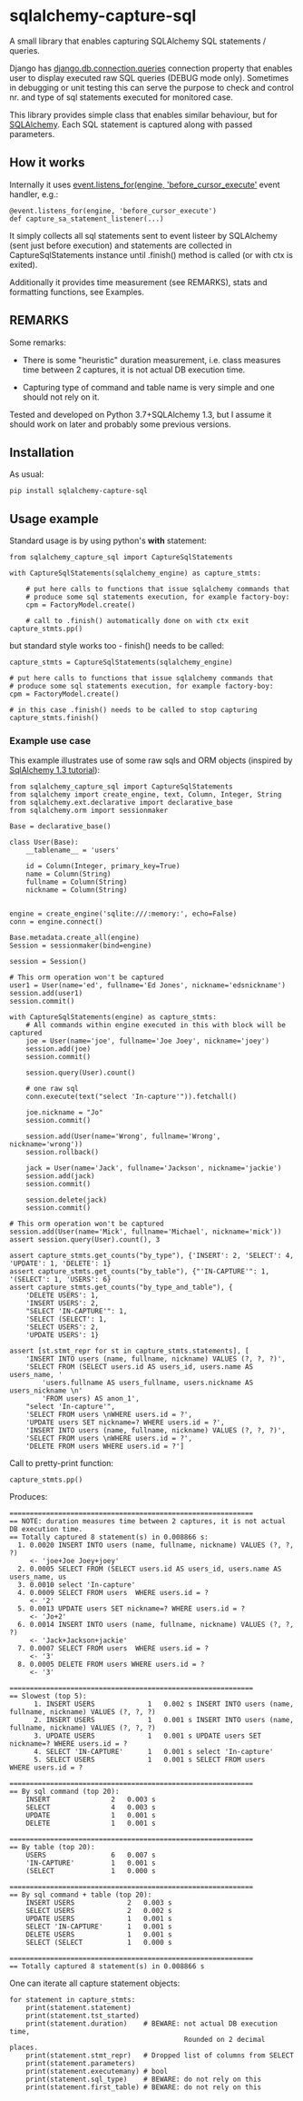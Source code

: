 # sqlalchemy-capture-sql

A small library that enables capturing SQLAlchemy SQL statements / queries.

Django has [django.db.connection.queries](https://docs.djangoproject.com/en/4.0/faq/models/#how-can-i-see-the-raw-sql-queries-django-is-running)
connection property that enables user to display executed raw SQL queries
(DEBUG mode only).
Sometimes in debugging or unit testing this can serve the purpose to check and
control nr.  and type of sql statements executed for monitored case. 

This library provides simple class that enables similar behaviour, but for
[SQLAlchemy](https://www.sqlalchemy.org/). Each SQL statement is captured along
with passed parameters. 

## How it works
Internally it uses 
[event.listens_for(engine, 'before_cursor_execute'](https://docs.sqlalchemy.org/en/13/core/events.html?highlight=before_cursor_execute#sqlalchemy.events.ConnectionEvents.before_cursor_execute)
event handler, e.g.:

    @event.listens_for(engine, 'before_cursor_execute')
    def capture_sa_statement_listener(...)

It simply collects all sql statements sent to event listeer by SQLAlchemy (sent
just before execution) and statements are collected in CaptureSqlStatements
instance until .finish() method is called (or with ctx is exited).

Additionally it provides time measurement (see REMARKS), stats and formatting
functions, see Examples.

## REMARKS

Some remarks:

 * There is some "heuristic" duration measurement, i.e. class measures time
   between 2 captures, it is not actual DB execution time.

 * Capturing type of command and table name is very simple and one should not
   rely on it.


Tested and developed on Python 3.7+SQLAlchemy 1.3, but I assume it should work
on later and probably some previous versions.

## Installation
As usual:

    pip install sqlalchemy-capture-sql

## Usage example

Standard usage is by using python's **with** statement:

    from sqlalchemy_capture_sql import CaptureSqlStatements

    with CaptureSqlStatements(sqlalchemy_engine) as capture_stmts:

        # put here calls to functions that issue sqlalchemy commands that
        # produce some sql statements execution, for example factory-boy:
        cpm = FactoryModel.create()

        # call to .finish() automatically done on with ctx exit
    capture_stmts.pp()

but standard style works too - finish() needs to be called:

    capture_stmts = CaptureSqlStatements(sqlalchemy_engine)

    # put here calls to functions that issue sqlalchemy commands that
    # produce some sql statements execution, for example factory-boy:
    cpm = FactoryModel.create()

    # in this case .finish() needs to be called to stop capturing
    capture_stmts.finish()


### Example use case

This example illustrates use of some raw sqls and ORM objects (inspired by
[SqlAlchemy 1.3 tutorial](https://docs.sqlalchemy.org/en/13/orm/tutorial.html)):

    from sqlalchemy_capture_sql import CaptureSqlStatements
    from sqlalchemy import create_engine, text, Column, Integer, String
    from sqlalchemy.ext.declarative import declarative_base
    from sqlalchemy.orm import sessionmaker

    Base = declarative_base()

    class User(Base):
        __tablename__ = 'users'

        id = Column(Integer, primary_key=True)
        name = Column(String)
        fullname = Column(String)
        nickname = Column(String)


    engine = create_engine('sqlite:///:memory:', echo=False)
    conn = engine.connect()

    Base.metadata.create_all(engine)
    Session = sessionmaker(bind=engine)

    session = Session()

    # This orm operation won't be captured
    user1 = User(name='ed', fullname='Ed Jones', nickname='edsnickname')
    session.add(user1)
    session.commit()

    with CaptureSqlStatements(engine) as capture_stmts:
        # All commands within engine executed in this with block will be captured
        joe = User(name='joe', fullname='Joe Joey', nickname='joey')
        session.add(joe)
        session.commit()

        session.query(User).count()

        # one raw sql
        conn.execute(text("select 'In-capture'")).fetchall()

        joe.nickname = "Jo"
        session.commit()

        session.add(User(name='Wrong', fullname='Wrong', nickname='wrong'))
        session.rollback()

        jack = User(name='Jack', fullname='Jackson', nickname='jackie')
        session.add(jack)
        session.commit()

        session.delete(jack)
        session.commit()

    # This orm operation won't be captured
    session.add(User(name='Mick', fullname='Michael', nickname='mick'))
    assert session.query(User).count(), 3

    assert capture_stmts.get_counts("by_type"), {'INSERT': 2, 'SELECT': 4, 'UPDATE': 1, 'DELETE': 1}
    assert capture_stmts.get_counts("by_table"), {"'IN-CAPTURE'": 1, '(SELECT': 1, 'USERS': 6}
    assert capture_stmts.get_counts("by_type_and_table"), {
        'DELETE USERS': 1,
        'INSERT USERS': 2,
        "SELECT 'IN-CAPTURE'": 1,
        'SELECT (SELECT': 1,
        'SELECT USERS': 2,
        'UPDATE USERS': 1}

    assert [st.stmt_repr for st in capture_stmts.statements], [
        'INSERT INTO users (name, fullname, nickname) VALUES (?, ?, ?)',
        'SELECT FROM (SELECT users.id AS users_id, users.name AS users_name, '
            'users.fullname AS users_fullname, users.nickname AS users_nickname \n'
            'FROM users) AS anon_1',
        "select 'In-capture'",
        'SELECT FROM users \nWHERE users.id = ?',
        'UPDATE users SET nickname=? WHERE users.id = ?',
        'INSERT INTO users (name, fullname, nickname) VALUES (?, ?, ?)',
        'SELECT FROM users \nWHERE users.id = ?',
        'DELETE FROM users WHERE users.id = ?']


Call to pretty-print function:

    capture_stmts.pp()

Produces:

    ============================================================
    == NOTE: duration measures time between 2 captures, it is not actual DB execution time.
    == Totally captured 8 statement(s) in 0.008866 s:
      1. 0.0020 INSERT INTO users (name, fullname, nickname) VALUES (?, ?, ?)
         <- 'joe+Joe Joey+joey'
      2. 0.0005 SELECT FROM (SELECT users.id AS users_id, users.name AS users_name, us
      3. 0.0010 select 'In-capture'
      4. 0.0009 SELECT FROM users  WHERE users.id = ?
         <- '2'
      5. 0.0013 UPDATE users SET nickname=? WHERE users.id = ?
         <- 'Jo+2'
      6. 0.0014 INSERT INTO users (name, fullname, nickname) VALUES (?, ?, ?)
         <- 'Jack+Jackson+jackie'
      7. 0.0007 SELECT FROM users  WHERE users.id = ?
         <- '3'
      8. 0.0005 DELETE FROM users WHERE users.id = ?
         <- '3'

    ============================================================
    == Slowest (top 5):
          1. INSERT USERS             1   0.002 s INSERT INTO users (name, fullname, nickname) VALUES (?, ?, ?)
          2. INSERT USERS             1   0.001 s INSERT INTO users (name, fullname, nickname) VALUES (?, ?, ?)
          3. UPDATE USERS             1   0.001 s UPDATE users SET nickname=? WHERE users.id = ?
          4. SELECT 'IN-CAPTURE'      1   0.001 s select 'In-capture'
          5. SELECT USERS             1   0.001 s SELECT FROM users
    WHERE users.id = ?

    ============================================================
    == By sql command (top 20):
        INSERT               2   0.003 s
        SELECT               4   0.003 s
        UPDATE               1   0.001 s
        DELETE               1   0.001 s

    ============================================================
    == By table (top 20):
        USERS                6   0.007 s
        'IN-CAPTURE'         1   0.001 s
        (SELECT              1   0.000 s

    ============================================================
    == By sql command + table (top 20):
        INSERT USERS             2   0.003 s
        SELECT USERS             2   0.002 s
        UPDATE USERS             1   0.001 s
        SELECT 'IN-CAPTURE'      1   0.001 s
        DELETE USERS             1   0.001 s
        SELECT (SELECT           1   0.000 s

    ============================================================
    == Totally captured 8 statement(s) in 0.008866 s


One can iterate all capture statement objects:

    for statement in capture_stmts:
        print(statement.statement)
        print(statement.tst_started)
        print(statement.duration)    # BEWARE: not actual DB execution time, 
                                               Rounded on 2 decimal places.
        print(statement.stmt_repr)   # Dropped list of columns from SELECT
        print(statement.parameters)
        print(statement.executemany) # bool
        print(statement.sql_type)    # BEWARE: do not rely on this
        print(statement.first_table) # BEWARE: do not rely on this
